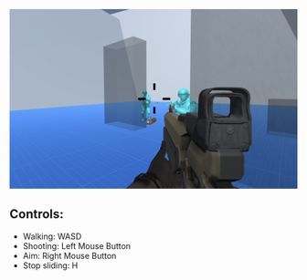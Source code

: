 ![Game screenshot](screenshot.png)

## Controls:
- Walking: WASD
- Shooting: Left Mouse Button
- Aim: Right Mouse Button
- Stop sliding: H
